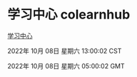 # 学习中心 colearnhub
[学习中心](http://27.19.33.125:56308/colearnhub/)

2022年 10月 08日 星期六 13:00:02 CST

2022年 10月 08日 星期六 05:00:02 GMT
